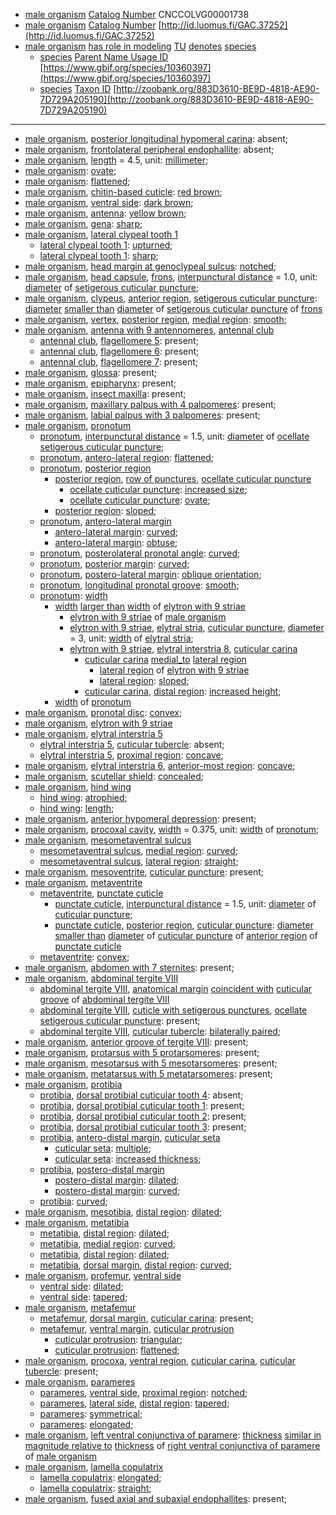 <!-- org_Grebennikovius armiger -->
- [male organism](http://purl.obolibrary.org/obo/UBERON_0003101) [Catalog Number](http://rs.tdwg.org/dwc/terms/catalogNumber) CNCCOLVG00001738
- [male organism](http://purl.obolibrary.org/obo/UBERON_0003101) [Catalog Number](http://rs.tdwg.org/dwc/terms/catalogNumber) [http://id.luomus.fi/GAC.37252](http://id.luomus.fi/GAC.37252)
- [male organism](http://purl.obolibrary.org/obo/UBERON_0003101) [has role in modeling](http://purl.obolibrary.org/obo/RO_0003301) [TU](http://purl.obolibrary.org/obo/CDAO_0000138) [denotes](http://purl.obolibrary.org/obo/IAO_0000219) [species](http://purl.obolibrary.org/obo/TAXRANK_0000006)
	- [species](http://purl.obolibrary.org/obo/TAXRANK_0000006) [Parent Name Usage ID](http://rs.tdwg.org/dwc/terms/parentNameUsageID) [https://www.gbif.org/species/10360397](https://www.gbif.org/species/10360397)
	- [species](http://purl.obolibrary.org/obo/TAXRANK_0000006) [Taxon ID](http://rs.tdwg.org/dwc/terms/taxonID) [http://zoobank.org/883D3610-BE9D-4818-AE90-7D729A205190](http://zoobank.org/883D3610-BE9D-4818-AE90-7D729A205190)
---
- [male organism](http://purl.obolibrary.org/obo/UBERON_0003101), [posterior longitudinal hypomeral carina](http://purl.obolibrary.org/obo/COLAO_0000246): absent;
- [male organism](http://purl.obolibrary.org/obo/UBERON_0003101), [frontolateral peripheral endophallite](http://purl.obolibrary.org/obo/COLAO_0000243): absent;
- [male organism](http://purl.obolibrary.org/obo/UBERON_0003101), [length](http://purl.obolibrary.org/obo/PATO_0000122) = 4.5, unit: [millimeter](http://purl.obolibrary.org/obo/UO_0000016);
- [male organism](http://purl.obolibrary.org/obo/UBERON_0003101): [ovate](http://purl.obolibrary.org/obo/PATO_0001891);
- [male organism](http://purl.obolibrary.org/obo/UBERON_0003101): [flattened](http://purl.obolibrary.org/obo/PATO_0002254);
- [male organism](http://purl.obolibrary.org/obo/UBERON_0003101), [chitin-based cuticle](http://purl.obolibrary.org/obo/UBERON_0001001): [red brown](http://purl.obolibrary.org/obo/PATO_0001287);
- [male organism](http://purl.obolibrary.org/obo/UBERON_0003101), [ventral side](http://purl.obolibrary.org/obo/BSPO_0000068): [dark brown](http://purl.obolibrary.org/obo/PATO_0001245);
- [male organism](http://purl.obolibrary.org/obo/UBERON_0003101), [antenna](http://purl.obolibrary.org/obo/AISM_0000032): [yellow brown](http://purl.obolibrary.org/obo/PATO_0002411);
- [male organism](http://purl.obolibrary.org/obo/UBERON_0003101), [gena](http://purl.obolibrary.org/obo/AISM_0004026): [sharp](http://purl.obolibrary.org/obo/PATO_0001419);
- [male organism](http://purl.obolibrary.org/obo/UBERON_0003101), [lateral clypeal tooth 1](http://purl.obolibrary.org/obo/AISM_0000362)
	- [lateral clypeal tooth 1](http://purl.obolibrary.org/obo/AISM_0000362): [upturned](http://purl.obolibrary.org/obo/PATO_0002031);
	- [lateral clypeal tooth 1](http://purl.obolibrary.org/obo/AISM_0000362): [sharp](http://purl.obolibrary.org/obo/PATO_0001419);
- [male organism](http://purl.obolibrary.org/obo/UBERON_0003101), [head margin at genoclypeal sulcus](http://purl.obolibrary.org/obo/AISM_0000381): [notched](http://purl.obolibrary.org/obo/PATO_0001495);
- [male organism](http://purl.obolibrary.org/obo/UBERON_0003101), [head capsule](http://purl.obolibrary.org/obo/AISM_0000019), [frons](http://purl.obolibrary.org/obo/AISM_0004020), [interpunctural distance](http://purl.obolibrary.org/obo/AISM_0000376) = 1.0, unit: [diameter](http://purl.obolibrary.org/obo/PATO_0001334) of [setigerous cuticular puncture](http://purl.obolibrary.org/obo/AISM_0000408);
- [male organism](http://purl.obolibrary.org/obo/UBERON_0003101), [clypeus](http://purl.obolibrary.org/obo/AISM_0004019), [anterior region](http://purl.obolibrary.org/obo/BSPO_0000071), [setigerous cuticular puncture](http://purl.obolibrary.org/obo/AISM_0000408): [diameter](http://purl.obolibrary.org/obo/PATO_0001334) [smaller than](http://purl.obolibrary.org/obo/RO_0015008) [diameter](http://purl.obolibrary.org/obo/PATO_0001334) of [setigerous cuticular puncture](http://purl.obolibrary.org/obo/AISM_0000408) of [frons](http://purl.obolibrary.org/obo/AISM_0004020)
- [male organism](http://purl.obolibrary.org/obo/UBERON_0003101), [vertex](http://purl.obolibrary.org/obo/AISM_0004025), [posterior region](http://purl.obolibrary.org/obo/BSPO_0000072), [medial region](http://purl.obolibrary.org/obo/BSPO_0000083): [smooth](http://purl.obolibrary.org/obo/PATO_0000701);
- [male organism](http://purl.obolibrary.org/obo/UBERON_0003101), [antenna with 9 antennomeres](http://purl.obolibrary.org/obo/AISM_0000358), [antennal club](http://purl.obolibrary.org/obo/COLAO_0000267)
	- [antennal club](http://purl.obolibrary.org/obo/COLAO_0000267), [flagellomere 5](http://purl.obolibrary.org/obo/AISM_0000337): present;
	- [antennal club](http://purl.obolibrary.org/obo/COLAO_0000267), [flagellomere 6](http://purl.obolibrary.org/obo/AISM_0000338): present;
	- [antennal club](http://purl.obolibrary.org/obo/COLAO_0000267), [flagellomere 7](http://purl.obolibrary.org/obo/AISM_0000339): present;
- [male organism](http://purl.obolibrary.org/obo/UBERON_0003101), [glossa](http://purl.obolibrary.org/obo/AISM_0000049): present;
- [male organism](http://purl.obolibrary.org/obo/UBERON_0003101), [epipharynx](http://purl.obolibrary.org/obo/AISM_0000105): present;
- [male organism](http://purl.obolibrary.org/obo/UBERON_0003101), [insect maxilla](http://purl.obolibrary.org/obo/AISM_0000044): present;
- [male organism](http://purl.obolibrary.org/obo/UBERON_0003101), [maxillary palpus with 4 palpomeres](http://purl.obolibrary.org/obo/AISM_0000393): present;
- [male organism](http://purl.obolibrary.org/obo/UBERON_0003101), [labial palpus with 3 palpomeres](http://purl.obolibrary.org/obo/AISM_0000397): present;
- [male organism](http://purl.obolibrary.org/obo/UBERON_0003101), [pronotum](http://purl.obolibrary.org/obo/AISM_0000059)
	- [pronotum](http://purl.obolibrary.org/obo/AISM_0000059), [interpunctural distance](http://purl.obolibrary.org/obo/AISM_0000376) = 1.5, unit: [diameter](http://purl.obolibrary.org/obo/PATO_0001334) of [ocellate setigerous cuticular puncture](http://purl.obolibrary.org/obo/AISM_0000410);
	- [pronotum](http://purl.obolibrary.org/obo/AISM_0000059), [antero-lateral region](http://purl.obolibrary.org/obo/BSPO_0000029): [flattened](http://purl.obolibrary.org/obo/PATO_0002254);
	- [pronotum](http://purl.obolibrary.org/obo/AISM_0000059), [posterior region](http://purl.obolibrary.org/obo/BSPO_0000072)
		- [posterior region](http://purl.obolibrary.org/obo/BSPO_0000072), [row of punctures](http://purl.obolibrary.org/obo/AISM_0000384), [ocellate cuticular puncture](http://purl.obolibrary.org/obo/AISM_0000379)
			- [ocellate cuticular puncture](http://purl.obolibrary.org/obo/AISM_0000379): [increased size](http://purl.obolibrary.org/obo/PATO_0000586);
			- [ocellate cuticular puncture](http://purl.obolibrary.org/obo/AISM_0000379): [ovate](http://purl.obolibrary.org/obo/PATO_0001891);
		- [posterior region](http://purl.obolibrary.org/obo/BSPO_0000072): [sloped](http://purl.obolibrary.org/obo/PATO_0001481);
	- [pronotum](http://purl.obolibrary.org/obo/AISM_0000059), [antero-lateral margin](http://purl.obolibrary.org/obo/BSPO_0000045)
		- [antero-lateral margin](http://purl.obolibrary.org/obo/BSPO_0000045): [curved](http://purl.obolibrary.org/obo/PATO_0000406);
		- [antero-lateral margin](http://purl.obolibrary.org/obo/BSPO_0000045): [obtuse](http://purl.obolibrary.org/obo/PATO_0001935);
	- [pronotum](http://purl.obolibrary.org/obo/AISM_0000059), [posterolateral pronotal angle](http://purl.obolibrary.org/obo/COLAO_0000393): [curved](http://purl.obolibrary.org/obo/PATO_0000406);
	- [pronotum](http://purl.obolibrary.org/obo/AISM_0000059), [posterior margin](http://purl.obolibrary.org/obo/BSPO_0000672): [curved](http://purl.obolibrary.org/obo/PATO_0000406);
	- [pronotum](http://purl.obolibrary.org/obo/AISM_0000059), [postero-lateral margin](http://purl.obolibrary.org/obo/BSPO_0000047): [oblique orientation](http://purl.obolibrary.org/obo/PATO_0002481);
	- [pronotum](http://purl.obolibrary.org/obo/AISM_0000059), [longitudinal pronotal groove](http://purl.obolibrary.org/obo/COLAO_0000263): [smooth](http://purl.obolibrary.org/obo/PATO_0000701);
	- [pronotum](http://purl.obolibrary.org/obo/AISM_0000059): [width](http://purl.obolibrary.org/obo/PATO_0000921)
		- [width](http://purl.obolibrary.org/obo/PATO_0000921) [larger than](http://purl.obolibrary.org/obo/RO_0015007) [width](http://purl.obolibrary.org/obo/PATO_0000921) of [elytron with 9 striae](http://purl.obolibrary.org/obo/COLAO_0000394)
			- [elytron with 9 striae](http://purl.obolibrary.org/obo/COLAO_0000394) of [male organism](http://purl.obolibrary.org/obo/UBERON_0003101)
			- [elytron with 9 striae](http://purl.obolibrary.org/obo/COLAO_0000394), [elytral stria](http://purl.obolibrary.org/obo/COLAO_0000017), [cuticular puncture](http://purl.obolibrary.org/obo/AISM_0000524), [diameter](http://purl.obolibrary.org/obo/PATO_0001334) = 3, unit: [width](http://purl.obolibrary.org/obo/PATO_0000921) of [elytral stria](http://purl.obolibrary.org/obo/COLAO_0000017);
			- [elytron with 9 striae](http://purl.obolibrary.org/obo/COLAO_0000394), [elytral interstria 8](http://purl.obolibrary.org/obo/COLAO_0000215), [cuticular carina](http://purl.obolibrary.org/obo/AISM_0000501)
				- [cuticular carina](http://purl.obolibrary.org/obo/AISM_0000501) [medial_to](http://purl.obolibrary.org/obo/AISM_0000012) [lateral region](http://purl.obolibrary.org/obo/BSPO_0000082)
					- [lateral region](http://purl.obolibrary.org/obo/BSPO_0000082) of [elytron with 9 striae](http://purl.obolibrary.org/obo/COLAO_0000394)
					- [lateral region](http://purl.obolibrary.org/obo/BSPO_0000082): [sloped](http://purl.obolibrary.org/obo/PATO_0001481);
				- [cuticular carina](http://purl.obolibrary.org/obo/AISM_0000501), [distal region](http://purl.obolibrary.org/obo/BSPO_0000078): [increased height](http://purl.obolibrary.org/obo/PATO_0000570);
		- [width](http://purl.obolibrary.org/obo/PATO_0000921) of [pronotum](http://purl.obolibrary.org/obo/AISM_0000059)
- [male organism](http://purl.obolibrary.org/obo/UBERON_0003101), [pronotal disc](http://purl.obolibrary.org/obo/COLAO_0000002): [convex](http://purl.obolibrary.org/obo/PATO_0001355);
- [male organism](http://purl.obolibrary.org/obo/UBERON_0003101), [elytron with 9 striae](http://purl.obolibrary.org/obo/COLAO_0000394)
- [male organism](http://purl.obolibrary.org/obo/UBERON_0003101), [elytral interstria 5](http://purl.obolibrary.org/obo/COLAO_0000209)
	- [elytral interstria 5](http://purl.obolibrary.org/obo/COLAO_0000209), [cuticular tubercle](http://purl.obolibrary.org/obo/AISM_0000526): absent;
	- [elytral interstria 5](http://purl.obolibrary.org/obo/COLAO_0000209), [proximal region](http://purl.obolibrary.org/obo/BSPO_0000077): [concave](http://purl.obolibrary.org/obo/PATO_0001857);
- [male organism](http://purl.obolibrary.org/obo/UBERON_0003101), [elytral interstria 6](http://purl.obolibrary.org/obo/COLAO_0000211), [anterior-most region](http://purl.obolibrary.org/obo/BSPO_0000036): [concave](http://purl.obolibrary.org/obo/PATO_0001857);
- [male organism](http://purl.obolibrary.org/obo/UBERON_0003101), [scutellar shield](http://purl.obolibrary.org/obo/COLAO_0000011): [concealed](http://purl.obolibrary.org/obo/PATO_0002508);
- [male organism](http://purl.obolibrary.org/obo/UBERON_0003101), [hind wing](http://purl.obolibrary.org/obo/AISM_0000038)
	- [hind wing](http://purl.obolibrary.org/obo/AISM_0000038): [atrophied](http://purl.obolibrary.org/obo/PATO_0001623);
	- [hind wing](http://purl.obolibrary.org/obo/AISM_0000038): [length](http://purl.obolibrary.org/obo/PATO_0000122);
- [male organism](http://purl.obolibrary.org/obo/UBERON_0003101), [anterior hypomeral depression](http://purl.obolibrary.org/obo/COLAO_0000251): present;
- [male organism](http://purl.obolibrary.org/obo/UBERON_0003101), [procoxal cavity](http://purl.obolibrary.org/obo/COLAO_0000009), [width](http://purl.obolibrary.org/obo/PATO_0000921) = 0.375, unit: [width](http://purl.obolibrary.org/obo/PATO_0000921) of [pronotum](http://purl.obolibrary.org/obo/AISM_0000059);
- [male organism](http://purl.obolibrary.org/obo/UBERON_0003101), [mesometaventral sulcus](http://purl.obolibrary.org/obo/COLAO_0000248)
	- [mesometaventral sulcus](http://purl.obolibrary.org/obo/COLAO_0000248), [medial region](http://purl.obolibrary.org/obo/BSPO_0000083): [curved](http://purl.obolibrary.org/obo/PATO_0000406);
	- [mesometaventral sulcus](http://purl.obolibrary.org/obo/COLAO_0000248), [lateral region](http://purl.obolibrary.org/obo/BSPO_0000082): [straight](http://purl.obolibrary.org/obo/PATO_0002180);
- [male organism](http://purl.obolibrary.org/obo/UBERON_0003101), [mesoventrite](http://purl.obolibrary.org/obo/COLAO_0000019), [cuticular puncture](http://purl.obolibrary.org/obo/AISM_0000524): present;
- [male organism](http://purl.obolibrary.org/obo/UBERON_0003101), [metaventrite](http://purl.obolibrary.org/obo/COLAO_0000020)
	- [metaventrite](http://purl.obolibrary.org/obo/COLAO_0000020), [punctate cuticle](http://purl.obolibrary.org/obo/AISM_0000529)
		- [punctate cuticle](http://purl.obolibrary.org/obo/AISM_0000529), [interpunctural distance](http://purl.obolibrary.org/obo/AISM_0000376) = 1.5, unit: [diameter](http://purl.obolibrary.org/obo/PATO_0001334) of [cuticular puncture](http://purl.obolibrary.org/obo/AISM_0000524);
		- [punctate cuticle](http://purl.obolibrary.org/obo/AISM_0000529), [posterior region](http://purl.obolibrary.org/obo/BSPO_0000072), [cuticular puncture](http://purl.obolibrary.org/obo/AISM_0000524): [diameter](http://purl.obolibrary.org/obo/PATO_0001334) [smaller than](http://purl.obolibrary.org/obo/RO_0015008) [diameter](http://purl.obolibrary.org/obo/PATO_0001334) of [cuticular puncture](http://purl.obolibrary.org/obo/AISM_0000524) of [anterior region](http://purl.obolibrary.org/obo/BSPO_0000071) of [punctate cuticle](http://purl.obolibrary.org/obo/AISM_0000529)
	- [metaventrite](http://purl.obolibrary.org/obo/COLAO_0000020): [convex](http://purl.obolibrary.org/obo/PATO_0001355);
- [male organism](http://purl.obolibrary.org/obo/UBERON_0003101), [abdomen with 7 sternites](http://purl.obolibrary.org/obo/AISM_0000355): present;
- [male organism](http://purl.obolibrary.org/obo/UBERON_0003101), [abdominal tergite VIII](http://purl.obolibrary.org/obo/AISM_0004097)
	- [abdominal tergite VIII](http://purl.obolibrary.org/obo/AISM_0004097), [anatomical margin](http://purl.obolibrary.org/obo/BSPO_0000006) [coincident with](http://purl.obolibrary.org/obo/RO_0002008) [cuticular groove](http://purl.obolibrary.org/obo/AISM_0000157) of [abdominal tergite VIII](http://purl.obolibrary.org/obo/AISM_0004097)
	- [abdominal tergite VIII](http://purl.obolibrary.org/obo/AISM_0004097), [cuticle with setigerous punctures](http://purl.obolibrary.org/obo/AISM_0000412), [ocellate setigerous cuticular puncture](http://purl.obolibrary.org/obo/AISM_0000410): present;
	- [abdominal tergite VIII](http://purl.obolibrary.org/obo/AISM_0004097), [cuticular tubercle](http://purl.obolibrary.org/obo/AISM_0000526): [bilaterally paired](http://purl.obolibrary.org/obo/PATO_0040024);
- [male organism](http://purl.obolibrary.org/obo/UBERON_0003101), [anterior groove of tergite VIII](http://purl.obolibrary.org/obo/AISM_0000375): present;
- [male organism](http://purl.obolibrary.org/obo/UBERON_0003101), [protarsus with 5 protarsomeres](http://purl.obolibrary.org/obo/AISM_0000331): present;
- [male organism](http://purl.obolibrary.org/obo/UBERON_0003101), [mesotarsus with 5 mesotarsomeres](http://purl.obolibrary.org/obo/AISM_0000332): present;
- [male organism](http://purl.obolibrary.org/obo/UBERON_0003101), [metatarsus with 5 metatarsomeres](http://purl.obolibrary.org/obo/AISM_0000333): present;
- [male organism](http://purl.obolibrary.org/obo/UBERON_0003101), [protibia](http://purl.obolibrary.org/obo/AISM_0000067)
	- [protibia](http://purl.obolibrary.org/obo/AISM_0000067), [dorsal protibial cuticular tooth 4](http://purl.obolibrary.org/obo/AISM_0000371): absent;
	- [protibia](http://purl.obolibrary.org/obo/AISM_0000067), [dorsal protibial cuticular tooth 1](http://purl.obolibrary.org/obo/AISM_0000368): present;
	- [protibia](http://purl.obolibrary.org/obo/AISM_0000067), [dorsal protibial cuticular tooth 2](http://purl.obolibrary.org/obo/AISM_0000369): present;
	- [protibia](http://purl.obolibrary.org/obo/AISM_0000067), [dorsal protibial cuticular tooth 3](http://purl.obolibrary.org/obo/AISM_0000370): present;
	- [protibia](http://purl.obolibrary.org/obo/AISM_0000067), [antero-distal margin](http://purl.obolibrary.org/obo/AISM_0000405), [cuticular seta](http://purl.obolibrary.org/obo/AISM_0000039)
		- [cuticular seta](http://purl.obolibrary.org/obo/AISM_0000039): [multiple](http://purl.obolibrary.org/obo/PATO_0002118);
		- [cuticular seta](http://purl.obolibrary.org/obo/AISM_0000039): [increased thickness](http://purl.obolibrary.org/obo/PATO_0000591);
	- [protibia](http://purl.obolibrary.org/obo/AISM_0000067), [postero-distal margin](http://purl.obolibrary.org/obo/AISM_0000406)
		- [postero-distal margin](http://purl.obolibrary.org/obo/AISM_0000406): [dilated](http://purl.obolibrary.org/obo/PATO_0001571);
		- [postero-distal margin](http://purl.obolibrary.org/obo/AISM_0000406): [curved](http://purl.obolibrary.org/obo/PATO_0000406);
	- [protibia](http://purl.obolibrary.org/obo/AISM_0000067): [curved](http://purl.obolibrary.org/obo/PATO_0000406);
- [male organism](http://purl.obolibrary.org/obo/UBERON_0003101), [mesotibia](http://purl.obolibrary.org/obo/AISM_0000068), [distal region](http://purl.obolibrary.org/obo/BSPO_0000078): [dilated](http://purl.obolibrary.org/obo/PATO_0001571);
- [male organism](http://purl.obolibrary.org/obo/UBERON_0003101), [metatibia](http://purl.obolibrary.org/obo/AISM_0000069)
	- [metatibia](http://purl.obolibrary.org/obo/AISM_0000069), [distal region](http://purl.obolibrary.org/obo/BSPO_0000078): [dilated](http://purl.obolibrary.org/obo/PATO_0001571);
	- [metatibia](http://purl.obolibrary.org/obo/AISM_0000069), [medial region](http://purl.obolibrary.org/obo/BSPO_0000083): [curved](http://purl.obolibrary.org/obo/PATO_0000406);
	- [metatibia](http://purl.obolibrary.org/obo/AISM_0000069), [distal region](http://purl.obolibrary.org/obo/BSPO_0000078): [dilated](http://purl.obolibrary.org/obo/PATO_0001571);
	- [metatibia](http://purl.obolibrary.org/obo/AISM_0000069), [dorsal margin](http://purl.obolibrary.org/obo/BSPO_0000679), [distal region](http://purl.obolibrary.org/obo/BSPO_0000078): [curved](http://purl.obolibrary.org/obo/PATO_0000406);
- [male organism](http://purl.obolibrary.org/obo/UBERON_0003101), [profemur](http://purl.obolibrary.org/obo/AISM_0000070), [ventral side](http://purl.obolibrary.org/obo/BSPO_0000068)
	- [ventral side](http://purl.obolibrary.org/obo/BSPO_0000068): [dilated](http://purl.obolibrary.org/obo/PATO_0001571);
	- [ventral side](http://purl.obolibrary.org/obo/BSPO_0000068): [tapered](http://purl.obolibrary.org/obo/PATO_0001500);
- [male organism](http://purl.obolibrary.org/obo/UBERON_0003101), [metafemur](http://purl.obolibrary.org/obo/AISM_0000072)
	- [metafemur](http://purl.obolibrary.org/obo/AISM_0000072), [dorsal margin](http://purl.obolibrary.org/obo/BSPO_0000679), [cuticular carina](http://purl.obolibrary.org/obo/AISM_0000501): present;
	- [metafemur](http://purl.obolibrary.org/obo/AISM_0000072), [ventral margin](http://purl.obolibrary.org/obo/BSPO_0000684), [cuticular protrusion](http://purl.obolibrary.org/obo/AISM_0000008)
		- [cuticular protrusion](http://purl.obolibrary.org/obo/AISM_0000008): [triangular](http://purl.obolibrary.org/obo/PATO_0001875);
		- [cuticular protrusion](http://purl.obolibrary.org/obo/AISM_0000008): [flattened](http://purl.obolibrary.org/obo/PATO_0002254);
- [male organism](http://purl.obolibrary.org/obo/UBERON_0003101), [procoxa](http://purl.obolibrary.org/obo/AISM_0000066), [ventral region](http://purl.obolibrary.org/obo/BSPO_0000084), [cuticular carina](http://purl.obolibrary.org/obo/AISM_0000501), [cuticular tubercle](http://purl.obolibrary.org/obo/AISM_0000526): present;
- [male organism](http://purl.obolibrary.org/obo/UBERON_0003101), [parameres](http://purl.obolibrary.org/obo/AISM_0000392)
	- [parameres](http://purl.obolibrary.org/obo/AISM_0000392), [ventral side](http://purl.obolibrary.org/obo/BSPO_0000068), [proximal region](http://purl.obolibrary.org/obo/BSPO_0000077): [notched](http://purl.obolibrary.org/obo/PATO_0001495);
	- [parameres](http://purl.obolibrary.org/obo/AISM_0000392), [lateral side](http://purl.obolibrary.org/obo/BSPO_0000066), [distal region](http://purl.obolibrary.org/obo/BSPO_0000078): [tapered](http://purl.obolibrary.org/obo/PATO_0001500);
	- [parameres](http://purl.obolibrary.org/obo/AISM_0000392): [symmetrical](http://purl.obolibrary.org/obo/PATO_0000632);
	- [parameres](http://purl.obolibrary.org/obo/AISM_0000392): [elongated](http://purl.obolibrary.org/obo/PATO_0001154);
- [male organism](http://purl.obolibrary.org/obo/UBERON_0003101), [left ventral conjunctiva of paramere](http://purl.obolibrary.org/obo/AISM_0000388): [thickness](http://purl.obolibrary.org/obo/PATO_0000915) [similar in magnitude relative to](http://purl.obolibrary.org/obo/RO_0015009) [thickness](http://purl.obolibrary.org/obo/PATO_0000915) of [right ventral conjunctiva of paramere](http://purl.obolibrary.org/obo/AISM_0000389) of [male organism](http://purl.obolibrary.org/obo/UBERON_0003101)
- [male organism](http://purl.obolibrary.org/obo/UBERON_0003101), [lamella copulatrix](http://purl.obolibrary.org/obo/COLAO_0000239)
	- [lamella copulatrix](http://purl.obolibrary.org/obo/COLAO_0000239): [elongated](http://purl.obolibrary.org/obo/PATO_0001154);
	- [lamella copulatrix](http://purl.obolibrary.org/obo/COLAO_0000239): [straight](http://purl.obolibrary.org/obo/PATO_0002180);
- [male organism](http://purl.obolibrary.org/obo/UBERON_0003101), [fused axial and subaxial endophallites](http://purl.obolibrary.org/obo/COLAO_0000252): present;